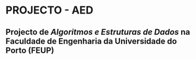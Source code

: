# PROJECTO - AED
## Projecto de *Algoritmos e Estruturas de Dados* na Faculdade de Engenharia da Universidade do Porto (FEUP)

